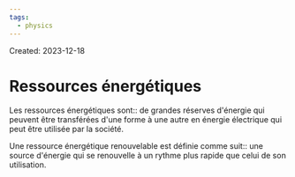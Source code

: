 ```yaml
---
tags:
  - physics
---
```

Created: 2023-12-18

# Ressources énergétiques
Les ressources énergétiques sont:: de grandes réserves d'énergie qui peuvent être transférées d'une forme à une autre en énergie électrique qui peut être utilisée par la société.

Une ressource énergétique renouvelable est définie comme suit:: une source d'énergie qui se renouvelle à un rythme plus rapide que celui de son utilisation.